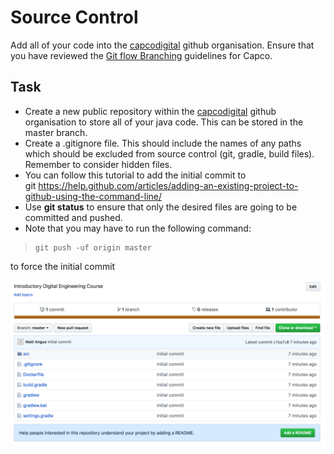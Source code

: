 # Source Control

Add all of your code into the [capcodigital](https://github.com/capcodigital) github organisation. Ensure that you have reviewed the [Git flow Branching](https://ilabs-capco.atlassian.net/wiki/spaces/BPG/pages/1355448321/Source+Code+Management) guidelines for Capco. 

## Task

-   Create a new public repository within the [capcodigital](https://github.com/capcodigital) github organisation to store all of your java code. This can be stored in the master branch. 
-   Create a .gitignore file. This should include the names of any paths which should be excluded from source control (git, gradle, build files). Remember to consider hidden files. 
-   You can follow this tutorial to add the initial commit to git <https://help.github.com/articles/adding-an-existing-project-to-github-using-the-command-line/>
-   Use **git status** to ensure that only the desired files are going to be committed and pushed.
-   Note that you may have to run the following command:

>     git push -uf origin master

to force the initial commit

![](attachments/418971746/429096961.png?height=250)



